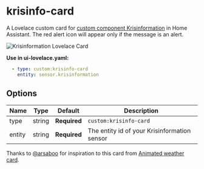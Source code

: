 # krisinfo-card
A Lovelace custom card for [custom component Krisinformation](https://github.com/isabellaalstrom/sensor.krisinformation) in Home Assistant.
The red alert icon will appear only if the message is an alert.

<img src="https://github.com/isabellaalstrom/krisinfo-card/blob/master/krisinfo.png" alt="Krisinformation Lovelace Card" />

**Use in ui-lovelace.yaml:**
```yaml
  - type: custom:krisinfo-card
    entity: sensor.krisinformation
```

## Options

| Name | Type | Default | Description
| ---- | ---- | ------- | -----------
| type | string | **Required** | `custom:krisinfo-card`
| entity | string | **Required** | The entity id of your Krisinformation sensor



Thanks to [@arsaboo](https://github.com/arsaboo) for inspiration to this card from [Animated weather card](https://community.home-assistant.io/t/custom-animated-weather-card-for-lovelace/58338).
